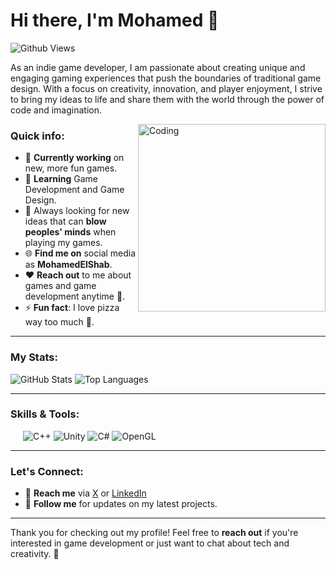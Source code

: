 # Hi there, I'm Mohamed 👋

![Github Views](https://komarev.com/ghpvc/?username=MohamedBarghush&label=Profile%20views&color=0e75b6&style=flat)

As an indie game developer, I am passionate about creating unique and engaging gaming experiences that push the boundaries of traditional game design. With a focus on creativity, innovation, and player enjoyment, I strive to bring my ideas to life and share them with the world through the power of code and imagination.

<img align="right" alt="Coding" width="300" src="https://cdn.dribbble.com/users/1277312/screenshots/14733298/media/39b1045e593737587dd60e42c8422d1f.gif">

### Quick info:
- 🔭 **Currently working** on new, more fun games.
- 🌱 **Learning** Game Development and Game Design.
- 🤔 Always looking for new ideas that can **blow peoples' minds** when playing my games.
- 🌐 **Find me on** social media as **MohamedElShab**.
- ❤️ **Reach out** to me about games and game development anytime 🤗.
- ⚡ **Fun fact**: I love pizza way too much 🍕.

---

### My Stats:

![GitHub Stats](https://github-readme-stats.vercel.app/api?username=MohamedBarghush&show_icons=true&theme=radical&hide_border=true&include_all_commits=true&count_private=true)
![Top Languages](https://github-readme-stats.vercel.app/api/top-langs/?username=MohamedBarghush&layout=compact&theme=radical&hide_border=true&langs_count=12)

---

### Skills & Tools:

<p align="left" style="padding-left: 20px;">
  <img src="https://img.shields.io/badge/-C++-00599C?style=for-the-badge&logo=c%2B%2B&logoColor=white" alt="C++" />
  <img src="https://img.shields.io/badge/-Unity-000000?style=for-the-badge&logo=unity&logoColor=white" alt="Unity" />
  <img src="https://img.shields.io/badge/-C%23-239120?style=for-the-badge&logo=c-sharp&logoColor=white" alt="C#" />
  <img src="https://img.shields.io/badge/-OpenGL-557C55?style=for-the-badge&logo=opengl&logoColor=white" alt="OpenGL" />
</p>

---

### Let's Connect:

- 💬 **Reach me** via [X](https://x.com/Mohamed_El_Shab) or [LinkedIn](https://linkedin.com/in/MohamedBarghush)
- 📱 **Follow me** for updates on my latest projects.

---

Thank you for checking out my profile! Feel free to **reach out** if you're interested in game development or just want to chat about tech and creativity. 🤗
